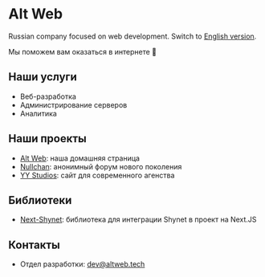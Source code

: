 # Alt Web

Russian company focused on web development. Switch to [English version](https://github.com/alt-web/.github/blob/main/profile/README-EN.md).

Мы поможем вам оказаться в интернете 🚀

## Наши услуги
- Веб-разработка
- Администрирование серверов
- Аналитика

## Наши проекты
- [Alt Web](https://github.com/alt-web/altweb): наша домашняя страница
- [Nullchan](https://github.com/alt-web/nullchan): анонимный форум нового поколения
- [YY Studios](https://github.com/alt-web/yy): сайт для современного агенства

## Библиотеки
- [Next-Shynet](https://github.com/alt-web/next-shynet): библиотека для интеграции Shynet в проект на Next.JS

## Контакты
- Отдел разработки: [dev@altweb.tech](mailto:dev@altweb.tech)
